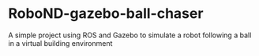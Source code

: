 # RoboND-gazebo-ball-chaser
A simple project using ROS and Gazebo to simulate a robot following a ball in a virtual building environment
